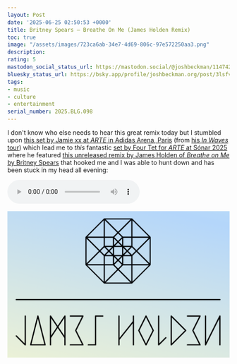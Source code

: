 ```yaml
---
layout: Post
date: '2025-06-25 02:50:53 +0000'
title: Britney Spears – Breathe On Me (James Holden Remix)
toc: true
image: "/assets/images/723ca6ab-34e7-4d69-806c-97e572250aa3.png"
description:
rating: 5
mastodon_social_status_url: https://mastodon.social/@joshbeckman/114742393242325630
bluesky_status_url: https://bsky.app/profile/joshbeckman.org/post/3lsfvjml6bs2u
tags:
- music
- culture
- entertainment
serial_number: 2025.BLG.098
---
```

I don't know who else needs to hear this great remix today but I stumbled upon [this set by Jamie xx at _ARTE_ in Adidas Arena, Paris](https://www.youtube.com/watch?v=P0GpUQpMBZY) (from [his _In Waves_ tour](https://www.joshbeckman.org/blog/attending/jamie-xx-at-aragon)) which lead me to _this_ fantastic [set by Four Tet for _ARTE_ at Sónar 2025](https://www.youtube.com/watch?v=OmC6KIwjgFY&t=649s) where he featured [this unreleased remix by James Holden of _Breathe on Me_ by Britney Spears](https://www.jamesholden.org/index.php?p=12989) that hooked me and I was able to hunt down and has been stuck in my head all evening:

<audio src="https://www.jamesholden.org/audio/britney%20spears%20james%20holden%20vocal.mp3" controls></audio>

<img width="1241" alt="James Holden logo" src="/assets/images/723ca6ab-34e7-4d69-806c-97e572250aa3.png" />
